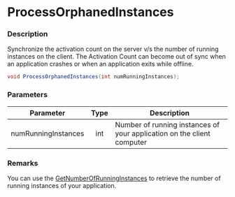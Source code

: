 # ProcessOrphanedInstances

### Description

Synchronize the activation count on the server v/s the number of running instances on the client. The Activation Count can become out of sync when an application crashes or when an application exits while offline.

```c#
void ProcessOrphanedInstances(int numRunningInstances);
```

### Parameters

| Parameter           | Type | Description                                                            |
| ------------------- | :--: | ---------------------------------------------------------------------- |
| numRunningInstances |  int | Number of running instances of your application on the client computer |

### Remarks

You can use the [GetNumberOfRunningInstances](../../iqlmlicense/client-side-methods/getnumberofrunninginstances.md) to retrieve the number of running instances of your application.
